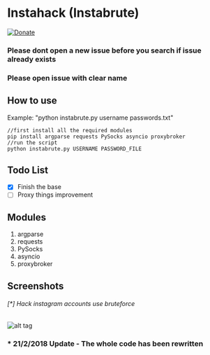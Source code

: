 

# Instahack (Instabrute)
[![Donate](https://img.shields.io/badge/Donate-PayPal-green.svg)](https://www.paypal.com/cgi-bin/webscr?cmd=_s-xclick&hosted_button_id=ARVABYAUX3NPC)

### Please dont open a new issue before you search if issue already exists
### Please open issue with clear name

## How to use
Example: "python instabrute.py username passwords.txt"
```
//first install all the required modules
pip install argparse requests PySocks asyncio proxybroker
//run the script
python instabrute.py USERNAME PASSWORD_FILE
```
## Todo List
- [x] Finish the base
- [ ] Proxy things improvement

## Modules
1. argparse
2. requests
3. PySocks
4. asyncio
5. proxybroker

## Screenshots
###### [*] Hack instagram accounts use bruteforce
![alt tag](https://raw.githubusercontent.com/avramit/instahack/master/screenshot.png)

### * 21/2/2018 Update - The whole code has been rewritten
